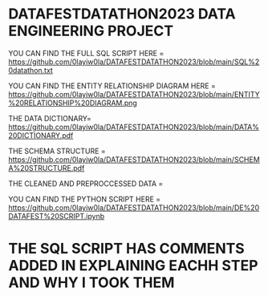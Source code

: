 # DATAFESTDATATHON2023 DATA ENGINEERING PROJECT

YOU CAN FIND THE FULL SQL SCRIPT HERE = https://github.com/0layiw0la/DATAFESTDATATHON2023/blob/main/SQL%20datathon.txt

YOU CAN FIND THE ENTITY RELATIONSHIP DIAGRAM HERE =  https://github.com/0layiw0la/DATAFESTDATATHON2023/blob/main/ENTITY%20RELATIONSHIP%20DIAGRAM.png

THE DATA DICTIONARY= https://github.com/0layiw0la/DATAFESTDATATHON2023/blob/main/DATA%20DICTIONARY.pdf

THE SCHEMA STRUCTURE = https://github.com/0layiw0la/DATAFESTDATATHON2023/blob/main/SCHEMA%20STRUCTURE.pdf

THE CLEANED AND PREPROCCESSED DATA = 

YOU CAN FIND THE PYTHON SCRIPT HERE = https://github.com/0layiw0la/DATAFESTDATATHON2023/blob/main/DE%20DATAFEST%20SCRIPT.ipynb



# THE SQL SCRIPT HAS COMMENTS ADDED IN EXPLAINING EACHH STEP AND WHY I TOOK THEM
